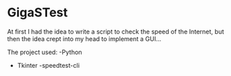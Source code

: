 # GigaSTest

At first I had the idea to write a script to check the speed of the Internet, but then the idea crept into my head to implement a GUI...


The project used:
-Python
- Tkinter
-speedtest-cli
